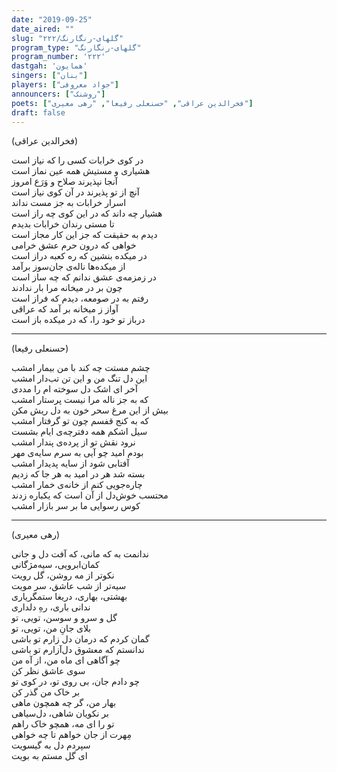 ```yaml
---
date: "2019-09-25"
date_aired: ""
slug: "گلهای-رنگارنگ/۲۲۲"
program_type: "گلهای-رنگارنگ"
program_number: '۲۲۲'
dastgah: 'همایون'
singers: ["بنان"]
players: ["جواد معروفی"]
announcers: ["روشنک"]
poets: ["فخرالدین عراقی", "حسنعلی رفیعا", "رهی معیری"]
draft: false
---
```


(فخرالدین عراقی)  

در کوی خرابات کسی را که نیاز است  
هشیاری و مستیش همه عین نماز است  
آنجا نپذیرند صلاح و وَرَع امروز  
آنچ از تو پذیرند در آن کوی نیاز است  
اسرار خرابات به جز مست نداند  
هشیار چه داند که در این کوی چه راز است  
تا مستی رندان خرابات بدیدم  
دیدم به حقیقت که جز این کار مجاز است  
خواهی که درون حرم عشق خرامی  
در میکده بنشین که ره کعبه دراز است  
از میکده‌ها ناله‌ی جان‌سوز برآمد  
در زمزمه‌ی عشق ندانم که چه ساز است  
چون بر در میخانه مرا بار ندادند  
رفتم به در صومعه، دیدم که فراز است  
آواز ز میخانه بر آمد که عراقی  
درباز تو خود را، که در میكده باز است  

---  

(حسنعلی رفیعا)  

چشم مستت چه کند با من بیمار امشب  
این دل تنگ من و این تن تب‌دار امشب  
آخر ای اشک دل سوخته ام را مددی  
که به جز ناله مرا نیست پرستار امشب  
بیش از این مرغ سحر خون به دل ریش مکن  
که به کنج قفسم چون تو گرفتار امشب  
سیل اشکم همه دفترچه‌ی ایام بشست  
نرود نقش تو از پرده‌ی پندار امشب  
بودم امید چو آیی به سرم سایه‌ی مهر  
آفتابی شود از سایه پدیدار امشب  
بسته شد هر در امید به هر جا که زدیم  
چاره‌جویی کنم از خانه‌ی خمار امشب  
محتسب خوش‌دل از آن است که یکباره زدند  
کوس رسوایی ما بر سر بازار امشب  

---  

(رهی معیری)  

ندانمت به که مانی، که آفت دل و جانی  
کمان‌ابرویی، سیه‌مژگانی  
نکوتر از مه روشن، گل رویت  
سیه‌تر از شب عاشق، سر مویت  
بهشتی، بهاری، دریغا ستمگریاری  
ندانی باری، رهِ دلداری  
گل و سرو و سوسن، تویی، تو  
بلای جانِ من، تویی، تو  
گمان کردم که درمان دل زارم تو باشی  
ندانستم که معشوق دل‌آزارم تو باشی  
چو آگاهی ای ماه من، از آه من  
سوی عاشق نظر کن  
چو دادم جان، بی روی تو، در کوی تو  
بر خاک من گذر کن  
بهار من، گر چه همچون ماهی  
بر نکویان شاهی، دل‌سیاهی  
تو را ای مه، همچو خاک راهم  
مِهرت از جان خواهم تا چه خواهی  
سپردم دل به گیسویت  
ای گل مستم به بویت  
